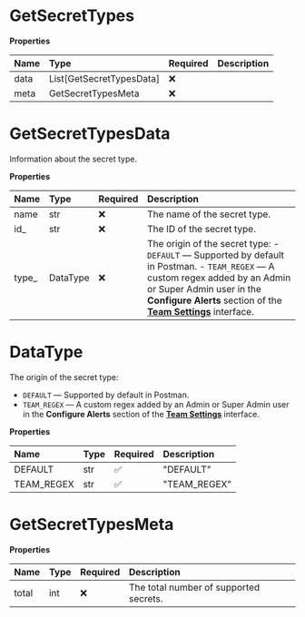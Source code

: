 # GetSecretTypes

**Properties**

| Name | Type                     | Required | Description |
| :--- | :----------------------- | :------- | :---------- |
| data | List[GetSecretTypesData] | ❌       |             |
| meta | GetSecretTypesMeta       | ❌       |             |

# GetSecretTypesData

Information about the secret type.

**Properties**

| Name   | Type     | Required | Description                                                                                                                                                                                                                                                                                    |
| :----- | :------- | :------- | :--------------------------------------------------------------------------------------------------------------------------------------------------------------------------------------------------------------------------------------------------------------------------------------------- |
| name   | str      | ❌       | The name of the secret type.                                                                                                                                                                                                                                                                   |
| id\_   | str      | ❌       | The ID of the secret type.                                                                                                                                                                                                                                                                     |
| type\_ | DataType | ❌       | The origin of the secret type: - `DEFAULT` — Supported by default in Postman. - `TEAM_REGEX` — A custom regex added by an Admin or Super Admin user in the **Configure Alerts** section of the [**Team Settings**](https://learning.postman.com/docs/administration/team-settings/) interface. |

# DataType

The origin of the secret type:

- `DEFAULT` — Supported by default in Postman.
- `TEAM_REGEX` — A custom regex added by an Admin or Super Admin user in the **Configure Alerts** section of the [**Team Settings**](https://learning.postman.com/docs/administration/team-settings/) interface.

**Properties**

| Name       | Type | Required | Description  |
| :--------- | :--- | :------- | :----------- |
| DEFAULT    | str  | ✅       | "DEFAULT"    |
| TEAM_REGEX | str  | ✅       | "TEAM_REGEX" |

# GetSecretTypesMeta

**Properties**

| Name  | Type | Required | Description                            |
| :---- | :--- | :------- | :------------------------------------- |
| total | int  | ❌       | The total number of supported secrets. |

<!-- This file was generated by liblab | https://liblab.com/ -->
